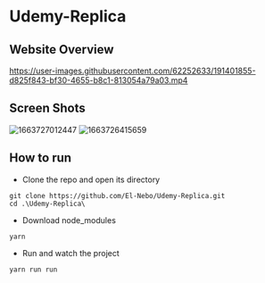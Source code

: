 # Udemy-Replica

## Website Overview
https://user-images.githubusercontent.com/62252633/191401855-d825f843-bf30-4655-b8c1-813054a79a03.mp4



## Screen Shots
![1663727012447](https://user-images.githubusercontent.com/62252633/191400073-9c063a3b-e72a-4468-a41c-34a72ecbe2bf.png)
![1663726415659](https://user-images.githubusercontent.com/62252633/191400107-a2a48b7c-2a95-4da9-affa-a721c0bf6a9b.png)

## How to run
- Clone the repo and open its directory
```
git clone https://github.com/El-Nebo/Udemy-Replica.git
cd .\Udemy-Replica\
```

- Download node_modules 
```
yarn
```

- Run and watch the project 
```
yarn run run
```
